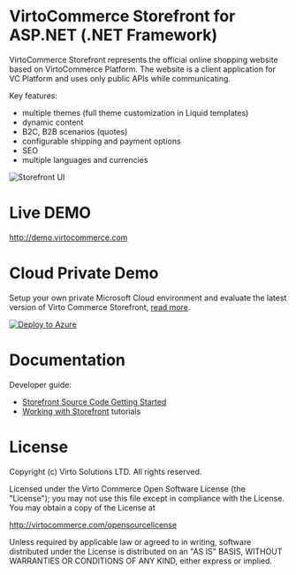 # VirtoCommerce Storefront for ASP.NET (.NET Framework)
VirtoCommerce Storefront represents the official online shopping website based on VirtoCommerce Platform. The website is a client application for VC Platform and uses only public APIs while communicating.

Key features:
* multiple themes (full theme customization in Liquid templates)
* dynamic content
* B2C, B2B scenarios (quotes)
* configurable shipping and payment options
* SEO
* multiple languages and currencies

![Storefront UI](https://cloud.githubusercontent.com/assets/5801549/15822429/682f32d8-2bfe-11e6-9ddf-562b400afeb1.png)

# Live DEMO
http://demo.virtocommerce.com

# Cloud Private Demo
Setup your own private Microsoft Cloud environment and evaluate the latest version of Virto Commerce Storefront, <a href="https://virtocommerce.com/docs/vc2devguide/deployment/storefront-deployment/deploy-from-github-to-microsoft-azure" target="_blank">read more</a>.

<a href="https://azuredeploy.net/" target="_blank">
  <img alt="Deploy to Azure" src="http://azuredeploy.net/deploybutton.png"/>
</a>


# Documentation
Developer guide:
* <a href="https://virtocommerce.com/docs/vc2devguide/deployment/storefront-deployment/storefront-source-code-getting-started" target="_blank">Storefront Source Code Getting Started</a>
* <a href="https://virtocommerce.com/docs/vc2devguide/working-with-storefront" target="_blank">Working with Storefront</a> tutorials


# License
Copyright (c) Virto Solutions LTD.  All rights reserved.

Licensed under the Virto Commerce Open Software License (the "License"); you
may not use this file except in compliance with the License. You may
obtain a copy of the License at

http://virtocommerce.com/opensourcelicense

Unless required by applicable law or agreed to in writing, software
distributed under the License is distributed on an "AS IS" BASIS,
WITHOUT WARRANTIES OR CONDITIONS OF ANY KIND, either express or
implied.

